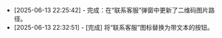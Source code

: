 * [2025-06-13 22:25:42] - 完成：在“联系客服”弹窗中更新了二维码图片路径。
* [2025-06-13 22:32:51] - [完成] 将“联系客服”图标替换为带文本的按钮。
